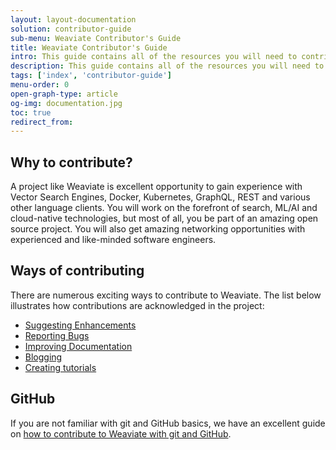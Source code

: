 ```yaml
---
layout: layout-documentation
solution: contributor-guide
sub-menu: Weaviate Contributor's Guide
title: Weaviate Contributor's Guide
intro: This guide contains all of the resources you will need to contribute to Weaviate..
description: This guide contains all of the resources you will need to contribute to Weaviate.
tags: ['index', 'contributor-guide']
menu-order: 0
open-graph-type: article
og-img: documentation.jpg
toc: true
redirect_from:
---
```


## Why to contribute?

A project like Weaviate is excellent opportunity to gain experience with Vector Search Engines, Docker, Kubernetes, GraphQL, REST and various other language clients. You will work on the forefront of search, ML/AI and cloud-native technologies, but most of all, you be part of an amazing open source project. You will also get amazing networking opportunities with experienced and like-minded software engineers.
     
## Ways of contributing

There are numerous exciting ways to contribute to Weaviate. The list below illustrates how contributions are acknowledged in the project:

* [Suggesting Enhancements](./suggesting-enhancements.html)
* [Reporting Bugs](./reporting-bugs.html)
* [Improving Documentation](./improving-docs.html)
* [Blogging](./writing-blogs.html)
* [Creating tutorials](./creating-tutorials.html)

## GitHub

If you are not familiar with git and GitHub basics, we have an excellent guide on [how to contribute to Weaviate with git and GitHub](./git-and-github.html).